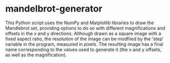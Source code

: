 # mandelbrot-generator
This Python script uses the NumPy and Matplotlib libraries to draw the Mandlebrot set, providing options to do so with different magnifications and offsets in the x and y directions. Although drawn as a square image with a fixed aspect ratio, the resolution of the image can be modfiied by the 'step' variable in the program, measured in pixels. The resulting image has a final name corresponding to the values used to generate it (the x and y offsets, as well as the magnification).
